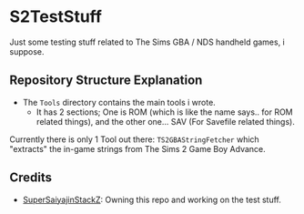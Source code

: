 # S2TestStuff
Just some testing stuff related to The Sims GBA / NDS handheld games, i suppose.

## Repository Structure Explanation

- The `Tools` directory contains the main tools i wrote.
    - It has 2 sections; One is ROM (which is like the name says.. for ROM related things), and the other one... SAV (For Savefile related things).

Currently there is only 1 Tool out there: `TS2GBAStringFetcher` which "extracts" the in-game strings from The Sims 2 Game Boy Advance.


## Credits
- [SuperSaiyajinStackZ](https://github.com/SuperSaiyajinStackZ): Owning this repo and working on the test stuff.